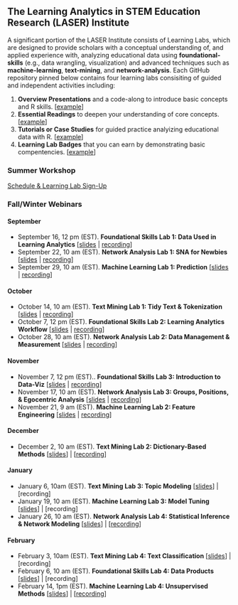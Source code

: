 ## The Learning Analytics in STEM Education Research (LASER) Institute 

A significant portion of the LASER Institute consists of Learning Labs, which are designed to provide scholars with a conceptual understanding of, and applied experience with, analyzing educational data using **foundational-skills** (e.g., data wrangling, visualization) and advanced techniques such as  **machine-learning**, **text-mining**, and **network-analysis**. Each GitHub repository pinned below contains four learning labs consisiting of guided and independent activities including:
1.  **Overview Presentations** and a code-along to introduce basic concepts and R skills. [[example](https://laser-institute.github.io/network-analysis/lab-4/sna-lab-4-slides.html)] 
2.  **Essential Readings** to deepen your understanding of core concepts. [[example](https://laser-institute.github.io/network-analysis/lab-4/sna-lab-4-readings.html)]
3.  **Tutorials or Case Studies** for guided practice analyizing educational data with R. [[example](https://laser-institute.github.io/network-analysis/lab-4/sna-lab-4-case-study-key.html)]
4.  **Learning Lab Badges** that you can earn by demonstrating basic compentencies. [[example](https://laser-institute.github.io/network-analysis/lab-4/sna-lab-4-badge.html)]

### Summer Workshop
[Schedule & Learning Lab Sign-Up](https://docs.google.com/document/d/e/2PACX-1vQpdlHBZXhv1va9ZwWTNEwvPEb9gLfproiIS5XqlXeSrpBKr97f_q0eSCLNjwPv6oXMnOiZFzWDc6L_/pub)

### Fall/Winter Webinars
#### September
- September 16, 12 pm (EST). **Foundational Skills Lab 1: Data Used in Learning Analytics** [[slides](https://laser-institute.github.io/foundational-skills/foundation_lab_1/index.html#1) | [recording](https://ncsu.zoom.us/rec/share/Vy41XB4h0qCXiBnDON5-tfqormiBxC4QqOkcvAE3KvWdo6BKm8NXPTHXpqe31sO2.9Cq8Gs9Wz-96UBJa)]
- September 22, 10 am (EST). **Network Analysis Lab 1: SNA for Newbies** [[slides](https://laser-institute.github.io/network-analysis/lab-1/sna-lab-1-slides.html#1) | [recording](https://ncsu.zoom.us/rec/share/dZX7dqt_SQPQVFHOG4ZiX-Kr0UsPC84IGnrjhh_RnC5Tf-aAgNF0mb8DzcZnUPVs.cbNdKW9-zXNkQl0a)] 
- September 29, 10 am (EST). **Machine Learning Lab 1: Prediction** [[slides](https://laser-institute.github.io/machine-learning/lab-1/ll-1-overview-presentation.html#1) | [recording](https://ncsu.zoom.us/rec/share/V5-erll-xopHU_3RVA3vkkGFBsAF-84B6Ew0DVc4EzJW9uCQ9lvhSzALDZiPi86V.dH-Qlt3Spoblc9IR)]

#### October
- October 14, 10 am (EST). **Text Mining Lab 1: Tidy Text & Tokenization** [[slides](https://laser-institute.github.io/text-mining/lab-1/slides/tm-lab-1-slides.html) | [recording](https://ncsu.zoom.us/rec/share/dNl-h00tWMMHulMQyhC7Z2gILYaddbzYR5Ll-kQ7BazjAuIKnXa9M-BXyg2FdrfA.u4enjaQDSINtlvyC)]
- October 7, 12 pm (EST). **Foundational Skills Lab 2: Learning Analytics Workflow** [[slides](https://laser-institute.github.io/foundational-skills/foundation_lab_2/la_workflow_slides.html) | [recording](https://ncsu.zoom.us/rec/share/0uwlkEzz3fsaEeKWj49LFuGzBA4hLI3QlhRnlp_a4rtcpwKgT1zHHrXdaUIbkjPz.IcMEtFKdxk6fOHa2)]
- October 28, 10 am (EST). **Network Analysis Lab 2: Data Management & Measurement** [[slides](https://laser-institute.github.io/network-analysis/lab-2/sna-lab-2-slides.html#1) | [recording](https://ncsu.zoom.us/rec/share/YgNVOuiiTbFU0KiB6MozG_hfQpEnCoD0BbqLU-K7pOLkuFgYQ4ZEIWvDZzmPHtj_.Ixb19CFKdKzkRBm_)]

#### November

- November 7, 12 pm (EST).. **Foundational Skills Lab 3: Introduction to Data-Viz** [[slides](https://laser-institute.github.io/foundational-skills/foundation_lab_3/intro_dataviz.html) | [recording](https://ncsu.zoom.us/rec/share/TbvYsDSbEJ6TLYAPv8xgg2jVC1wTVGXOJTjI0cCKd1YsRbcwvn6MBKEE4gnMIQU5.k2hE3g96pZwvgjX2)]
- November 17, 10 am (EST). **Network Analysis Lab 3: Groups, Positions, & Egocentric Analysis** [[slides](https://laser-institute.github.io/network-analysis/lab-3/sna-lab-3-slides.html#1) | [recording](https://ncsu.zoom.us/rec/share/pbOSDU48APoUsevYVXmpvKdw1LwwQoI4oApU0OaK51EN9gsAfbirvXjWsgdxYFiR.8SKB0_3NrNHPKn15)]
- November 21, 9 am (EST). **Machine Learning Lab 2: Feature Engineering** [[slides](https://laser-institute.github.io/machine-learning/lab-2/ll-2-overview-presentation.html#1) | [recording](https://ncsu.zoom.us/rec/share/B_0gmUNur1wMNrkk3VskrPbO1YAnaC6_KCab1dEYvTlFWugy9W-G0GWsbvo5Rk9K.L39pVmhFJGfhcGK5?startTime=1669038423000)]

#### December
- December 2, 10 am (EST). **Text Mining Lab 2: Dictionary-Based Methods** [[slides](https://laser-institute.github.io/text-mining/lab-2/slides/tm-lab-2-slides.html)] | [[recording](https://ncsu.zoom.us/rec/share/CLWulu88b9IaIsR1LR1tlHoSZm6yD7gK9wPlfLAdJowdXh2J3akVW-7UPf6lUgs.22_m7o3c51H_S8_N)]

#### January
- January 6, 10am (EST). **Text Mining Lab 3: Topic Modeling** [[slides](https://laser-institute.github.io/text-mining/lab-3/tm-lab-3-slides.html)] | [recording]
- January 19, 10 am (EST). **Machine Learning Lab 3: Model Tuning** [[slides](https://laser-institute.github.io/machine-learning/lab-3/ll-3-overview-presentation.html#1)] | [recording]
- January 26, 10 am (EST). **Network Analysis Lab 4: Statistical Inference & Network Modeling** [[slides](https://laser-institute.github.io/network-analysis/lab-4/sna-lab-4-slides.html#1)] | [[recording](https://ncsu.zoom.us/rec/share/mNROCHaS-s9u4HkSEEpNl2-6aC30db68UnrRk0yQP9EW-IDLXQPNjMKkmwhdpvXj.iiEfd0gmmzVogtH1)]

#### February
- February 3, 10am (EST). **Text Mining Lab 4: Text Classification** [[slides](https://laser-institute.github.io/text-mining/lab-4/slides/tm-lab-4-slides.html)] | [recording]
- February 6, 10 am (EST). **Foundational Skills Lab 4: Data Products** [[slides](https://laser-institute.github.io/foundational-skills/foundation_lab_4/lab4_product_slides.html#1)] | [recording]
- February 14, 1pm (EST). **Machine Learning Lab 4: Unsupervised Methods** [[slides](https://laser-institute.github.io/machine-learning/lab-4/ll-4-overview-presentation.html#1)] | [[recording](https://tennessee.zoom.us/rec/share/QTx--ZYanQjvdE8K9U986MI7kE5IBA7hIlEgIG6v8CFIJh2Bo34B7x-xp7lkra7r.TU6_jLU3HKeXW965)]
